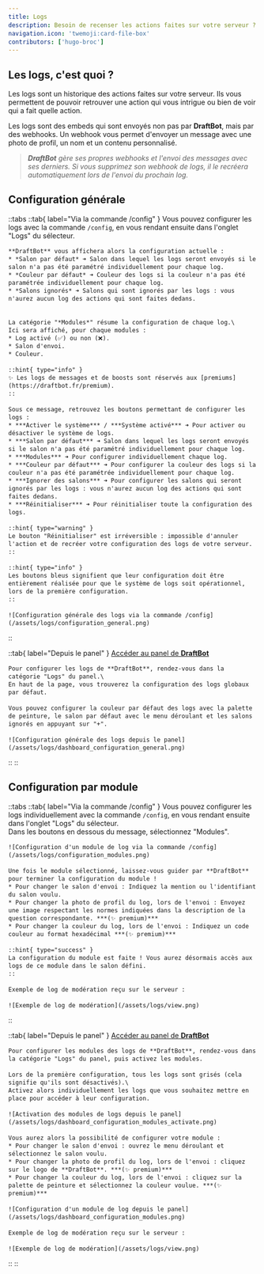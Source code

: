 ```yaml
---
title: Logs
description: Besoin de recenser les actions faites sur votre serveur ? Les logs sont là pour vous !
navigation.icon: 'twemoji:card-file-box'
contributors: ['hugo-broc']
---
```


## Les logs, c'est quoi ?

Les logs sont un historique des actions faites sur votre serveur. Ils vous permettent de pouvoir retrouver une action qui vous intrigue ou bien de voir qui a fait quelle action.

Les logs sont des embeds qui sont envoyés non pas par **DraftBot**, mais par des webhooks. Un webhook vous permet d'envoyer un message avec une photo de profil, un nom et un contenu personnalisé.
> ***DraftBot** gère ses propres webhooks et l'envoi des messages avec ses derniers. Si vous supprimez son webhook de logs, il le recréera automatiquement lors de l'envoi du prochain log.*

## Configuration générale

::tabs
  ::tab{ label="Via la commande /config" }
    Vous pouvez configurer les logs avec la commande `/config`, en vous rendant ensuite dans l'onglet "Logs" du sélecteur.


    **DraftBot** vous affichera alors la configuration actuelle :
    * *Salon par défaut* ➜ Salon dans lequel les logs seront envoyés si le salon n'a pas été paramétré individuellement pour chaque log.
    * *Couleur par défaut* ➜ Couleur des logs si la couleur n'a pas été paramétrée individuellement pour chaque log.
    * *Salons ignorés* ➜ Salons qui sont ignorés par les logs : vous n'aurez aucun log des actions qui sont faites dedans.


    La catégorie "*Modules*" résume la configuration de chaque log.\
    Ici sera affiché, pour chaque modules :
    * Log activé (✅) ou non (❌).
    * Salon d'envoi.
    * Couleur.

    ::hint{ type="info" }
    ✨ Les logs de messages et de boosts sont réservés aux [premiums](https://draftbot.fr/premium).
    ::

    Sous ce message, retrouvez les boutons permettant de configurer les logs :
    * ***Activer le système*** / ***Système activé*** ➜ Pour activer ou désactiver le système de logs.
    * ***Salon par défaut*** ➜ Salon dans lequel les logs seront envoyés si le salon n'a pas été paramétré individuellement pour chaque log.
    * ***Modules*** ➜ Pour configurer individuellement chaque log.
    * ***Couleur par défaut*** ➜ Pour configurer la couleur des logs si la couleur n'a pas été paramétrée individuellement pour chaque log.
    * ***Ignorer des salons*** ➜ Pour configurer les salons qui seront ignorés par les logs : vous n'aurez aucun log des actions qui sont faites dedans.
    * ***Réinitialiser*** ➜ Pour réinitialiser toute la configuration des logs.

    ::hint{ type="warning" }
    Le bouton "Réinitialiser" est irréversible : impossible d'annuler l'action et de recréer votre configuration des logs de votre serveur.
    ::

    ::hint{ type="info" }
    Les boutons bleus signifient que leur configuration doit être entièrement réalisée pour que le système de logs soit opérationnel, lors de la première configuration.
    ::

    ![Configuration générale des logs via la commande /config](/assets/logs/configuration_general.png)
  ::

  ::tab{ label="Depuis le panel" }
    [Accéder au panel de **DraftBot**](https://draftbot.fr/dashboard)

    Pour configurer les logs de **DraftBot**, rendez-vous dans la catégorie "Logs" du panel.\
    En haut de la page, vous trouverez la configuration des logs globaux par défaut.

    Vous pouvez configurer la couleur par défaut des logs avec la palette de peinture, le salon par défaut avec le menu déroulant et les salons ignorés en appuyant sur "+".

    ![Configuration générale des logs depuis le panel](/assets/logs/dashboard_configuration_general.png)
  ::
::



 ## Configuration par module

::tabs
  ::tab{ label="Via la commande /config" }
    Vous pouvez configurer les logs individuellement avec la commande `/config`, en vous rendant ensuite dans l'onglet "Logs" du sélecteur.\
    Dans les boutons en dessous du message, sélectionnez "Modules".

    ![Configuration d'un module de log via la commande /config](/assets/logs/configuration_modules.png)

    Une fois le module sélectionné, laissez-vous guider par **DraftBot** pour terminer la configuration du module !
    * Pour changer le salon d'envoi : Indiquez la mention ou l'identifiant du salon voulu.
    * Pour changer la photo de profil du log, lors de l'envoi : Envoyez une image respectant les normes indiquées dans la description de la question correspondante. ***(✨ premium)***
    * Pour changer la couleur du log, lors de l'envoi : Indiquez un code couleur au format hexadécimal ***(✨ premium)***

    ::hint{ type="success" }
    La configuration du module est faite ! Vous aurez désormais accès aux logs de ce module dans le salon défini.
    ::

    Exemple de log de modération reçu sur le serveur :

    ![Exemple de log de modération](/assets/logs/view.png)
  ::

  ::tab{ label="Depuis le panel" }
    [Accéder au panel de **DraftBot**](https://draftbot.fr/dashboard)

    Pour configurer les modules des logs de **DraftBot**, rendez-vous dans la catégorie "Logs" du panel, puis activez les modules.

    Lors de la première configuration, tous les logs sont grisés (cela signifie qu'ils sont désactivés).\
    Activez alors individuellement les logs que vous souhaitez mettre en place pour accéder à leur configuration.

    ![Activation des modules de logs depuis le panel](/assets/logs/dashboard_configuration_modules_activate.png)

    Vous aurez alors la possibilité de configurer votre module :
    * Pour changer le salon d'envoi : ouvrez le menu déroulant et sélectionnez le salon voulu.
    * Pour changer la photo de profil du log, lors de l'envoi : cliquez sur le logo de **DraftBot**. ***(✨ premium)***
    * Pour changer la couleur du log, lors de l'envoi : cliquez sur la palette de peinture et sélectionnez la couleur voulue. ***(✨ premium)***

    ![Configuration d'un module de log depuis le panel](/assets/logs/dashboard_configuration_modules.png)

    Exemple de log de modération reçu sur le serveur :

    ![Exemple de log de modération](/assets/logs/view.png)
  ::
::

